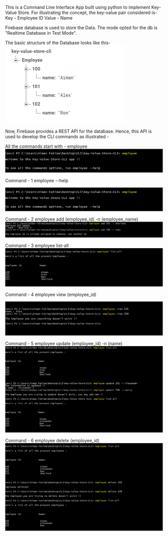 This is a Command Line Interface App built using python to implement Key-Value Store. 
For illustrating the concept, the key-value pair considered is- 
Key - Employee ID
Value - Name

Firebase database is used to store the Data. The mode opted for the db is "Realtime Database in Test Mode". 

The basic structure of the Database looks like this- 
![alt text](https://github.com/aimanfatima/key-value-store-cli/blob/master/media/db_structure.png)

Now, Firebase provides a REST API for the database. Hence, this API is used to develop the CLI commands as illustrated - 

All the commands start with - employee
![alt text](https://github.com/aimanfatima/key-value-store-cli/blob/master/media/employee-command.png)

Command - 1
employee --help

![alt text](https://github.com/aimanfatima/key-value-store-cli/blob/master/media/employee-command.png)

Command - 2
employee add (employee_id) -n (employee_name)
![alt text](https://github.com/aimanfatima/key-value-store-cli/blob/master/media/employee-add.png)

Command - 3
employee list-all
![alt text](https://github.com/aimanfatima/key-value-store-cli/blob/master/media/employee-list-all.png)

Command - 4
employee view (employee_id)

![alt text](https://github.com/aimanfatima/key-value-store-cli/blob/master/media/employee-view.png)

Command - 5
employee update (employee_id) -n (name)
![alt text](https://github.com/aimanfatima/key-value-store-cli/blob/master/media/employee-update.png)

Command - 6
employee delete (employee_id)
![alt text](https://github.com/aimanfatima/key-value-store-cli/blob/master/media/employee-delete.png)
